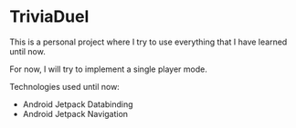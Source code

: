 # TriviaDuel

This is a personal project where I try to use everything that I have learned until now.

For now, I will try to implement a single player mode.

Technologies used until now:
- Android Jetpack Databinding
- Android Jetpack Navigation
